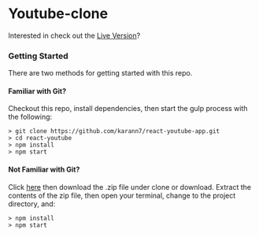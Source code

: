 # Youtube-clone

Interested in check out the [Live Version](https://karann7.github.io/react-youtube-app/)?

### Getting Started

There are two methods for getting started with this repo.

#### Familiar with Git?
Checkout this repo, install dependencies, then start the gulp process with the following:

```
> git clone https://github.com/karann7/react-youtube-app.git
> cd react-youtube
> npm install
> npm start
```

#### Not Familiar with Git?
Click [here](https://github.com/karann7/react-youtube-app/) then download the .zip file under clone or download.  Extract the contents of the zip file, then open your terminal, change to the project directory, and:

```
> npm install
> npm start
```
